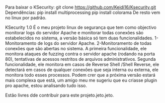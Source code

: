 Para baixar o KSecurity:
git clone https://github.com/Keidi16/Ksecurity.git
Dependências:
pip install multiprocessing
pip install colorama
De resto vem no linux por padrão.

KSecurity 1.0
É o meu projeto linux de segurança que tem como objectivo monitorar logs do servidor Apache e monitorar todas conexões são estabelecidos no sistema, a versão básica só tem duas funcionalidades.
1-Monitoramento de logs do servidor Apache.
2-Monitoramento de todas conexões que são abertas no sistema.
A primeira funcionalidade, ele monitora ataques de fuzzing contra o servidor apache (rodando na porta 80), tentativas de acessos restritos de arquivos administrativos.
Segunda funcionalidade, ele monitora em casos de Reverse Shell /Shell Reverse, ele detectará em casos de qualquer conexões que seja interna ou externa, ele monitora todo esses processos.
Podem crer que a próxima versão estará mais complexa que está, um amigo meu me sugeriu que eu criasse plugin pro apache, estou analisando tudo isso.

Estão livres dde contribuir para este projeto.jeto.jeto.
